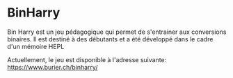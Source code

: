 # BinHarry
Bin Harry est un jeu pédagogique qui permet de s'entrainer aux conversions binaires. Il est destiné à des débutants et a été développé dans le cadre d'un mémoire HEPL

Actuellement, le jeu est disponible à l'adresse suivante: https://www.burier.ch/binharry/
